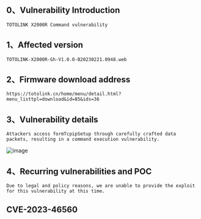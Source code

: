 ## 0、Vulnerability Introduction

```
TOTOLINK X2000R Command vulnerability
```

## 1、Affected version

```
TOTOLINK-X2000R-Gh-V1.0.0-B20230221.0948.web
```

## 2、Firmware download address

```
https://totolink.cn/home/menu/detail.html?menu_listtpl=download&id=85&ids=36
```

## 3、Vulnerability details

```
Attackers access formTcpipSetup through carefully crafted data packets, resulting in a command execution vulnerability.
```

![image](https://github.com/XYIYM/Digging/blob/main/TOTOLINK/X2000R/23/upload/image-20231021203448978.png)

## 4、Recurring vulnerabilities and POC

```
Due to legal and policy reasons, we are unable to provide the exploit for this vulnerability at this time.
```
## CVE-2023-46560
